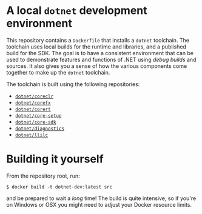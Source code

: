 # A local `dotnet` development environment

This repository contains a `Dockerfile` that installs a `dotnet` toolchain. The toolchain uses local builds for the runtime and libraries, and a published build for the SDK. The goal is to have a consistent environment that can be used to demonstrate features and functions of .NET using _debug builds_ and sources. It also gives you a sense of how the various components come together to make up the `dotnet` toolchain.

The toolchain is built using the following repositories:

- [`dotnet/coreclr`](https://github.com/dotnet/coreclr)
- [`dotnet/corefx`](https://github.com/dotnet/corefx)
- [`dotnet/corert`](https://github.com/dotnet/corert)
- [`dotnet/core-setup`](https://github.com/dotnet/core-setup)
- [`dotnet/core-sdk`](https://github.com/dotnet/core-sdk)
- [`dotnet/diagnostics`](https://github.com/dotnet/diagnostics)
- [`dotnet/llilc`](https://github.com/dotnet/llilc)

# Building it yourself

From the repository root, run:

```shell
$ docker build -t dotnet-dev:latest src
```

and be prepared to wait a _long_ time! The build is quite intensive, so if you're on Windows or OSX you might need to adjust your Docker resource limits.
